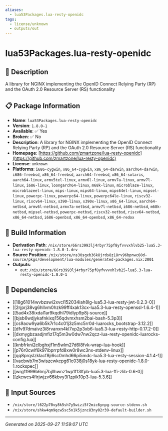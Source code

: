 ```yaml
---
aliases:
  - lua53Packages.lua-resty-openidc
tags:
  - license/unknown
  - outputs/out
---
```


# lua53Packages.lua-resty-openidc

## 📝 Description

A library for NGINX implementing the OpenID Connect Relying Party (RP) and the OAuth 2.0 Resource Server (RS) functionality

## 📋 Package Information

- **Name**: `lua53Packages.lua-resty-openidc`
- **Version**: `1.8.0-1`
- **Available**: ✅ Yes
- **Broken**: ✅ No
- **Description**: A library for NGINX implementing the OpenID Connect Relying Party (RP) and the OAuth 2.0 Resource Server (RS) functionality
- **Homepage**: [https://github.com/zmartzone/lua-resty-openidc](https://github.com/zmartzone/lua-resty-openidc)
- **License**: `unknown`
- **Platforms**: `i686-cygwin`, `x86_64-cygwin`, `x86_64-darwin`, `aarch64-darwin`, `i686-freebsd`, `x86_64-freebsd`, `aarch64-freebsd`, `x86_64-solaris`, `aarch64-linux`, `armv5tel-linux`, `armv6l-linux`, `armv7a-linux`, `armv7l-linux`, `i686-linux`, `loongarch64-linux`, `m68k-linux`, `microblaze-linux`, `microblazeel-linux`, `mips-linux`, `mips64-linux`, `mips64el-linux`, `mipsel-linux`, `powerpc-linux`, `powerpc64-linux`, `powerpc64le-linux`, `riscv32-linux`, `riscv64-linux`, `s390-linux`, `s390x-linux`, `x86_64-linux`, `aarch64-netbsd`, `armv6l-netbsd`, `armv7a-netbsd`, `armv7l-netbsd`, `i686-netbsd`, `m68k-netbsd`, `mipsel-netbsd`, `powerpc-netbsd`, `riscv32-netbsd`, `riscv64-netbsd`, `x86_64-netbsd`, `i686-openbsd`, `x86_64-openbsd`, `x86_64-redox`

## 🔧 Build Information

- **Derivation Path**: `/nix/store/66rs3993lj4rbyr75pf8yfvvvxhlvb25-lua5.3-lua-resty-openidc-1.8.0-1.drv`
- **Source Position**: `/nix/store/ns30sqxb36k8jrds8z18rv96bpnwc60d-source/pkgs/development/lua-modules/generated-packages.nix:2001`
- **Outputs**:
  - `out`:  `/nix/store/66rs3993lj4rbyr75pf8yfvvvxhlvb25-lua5.3-lua-resty-openidc-1.8.0-1`

## 🔗 Dependencies

- [[18g61014wvbzswi2xvcl152034iah8lg-lua5.3-lua-resty-jwt-0.2.3-0]]
- [[2rjprj38vg6hllvm0hzk99ff4xak13cx-lua5.3-lua-resty-openssl-1.6.4-1]]
- [[5ad4x38ixdal1ar9kqdhl79idlyp9p8j-source]]
- [[bjsb6wdjykafnkixq156qdvmxhsm2bai-bash-5.3p3]]
- [[cs9acw9ya6b5k7r1c4c01j3z5mc5rr0d-luarocks_bootstrap-3.12.2]]
- [[dfv97dmaivz3i8rvanxn4kl7xp2p3xb6-lua5.3-lua-resty-http-0.17.2-0]]
- [[dxmygbzaadjmfiz17q5m3w0dw7nw2qcz-lua-resty-openidc-luarocks-config.lua]]
- [[knbfrkni2clbghxjf1m5wlm27d6l8fvk-wrap-lua-hook]]
- [[p76r0cwlf6k97ibprrpfd8xw0r8wc3nx-stdenv-linux]]
- [[qq8prqslzklacf8ji6sc0mhd66pi5mdc-lua5.3-lua-resty-session-4.1.4-1]]
- [[vacbwb7m3wiszcwkcpg61c038j0s18yk-lua-resty-openidc-1.8.0-1.rockspec]]
- [[wrg11999b6mj7bjllhwnz1wp1f13lfpb-lua5.3-lua-ffi-zlib-0.6-0]]
- [[zkcwcs4firjwjzv66kbvy3i1zpik10p3-lua-5.3.6]]

## 📁 Input Sources

- `/nix/store/l622p70vy8k5sh7y5wizi5f2mic6ynpg-source-stdenv.sh`
- `/nix/store/shkw4qm9qcw5sc5n1k5jznc83ny02r39-default-builder.sh`

---
*Generated on 2025-09-27 11:59:07 UTC*
